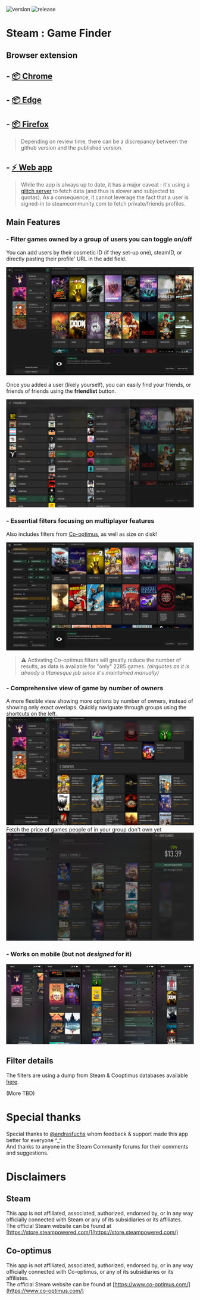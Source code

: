 ![version](https://img.shields.io/badge/dynamic/json?color=ed1e79&label=version&query=version&url=https://github.com/Nebukam/steam-game-finder/raw/main//package.json)
![release](https://img.shields.io/badge/license-MIT-black.svg)

# Steam : Game Finder

## Browser extension

## - [:package: **Chrome**](https://chrome.google.com/webstore/detail/steam-game-finder/aagflcmpdhjkbgmbjmidndegeabadeip)
## - [:package: **Edge**](https://microsoftedge.microsoft.com/addons/detail/steam-game-finder/okpoofcmlpdkbogkmnlmpemgkfalebkp)
## - [:package: **Firefox**](https://addons.mozilla.org/en-US/firefox/addon/steam-game-finder/)

> Depending on review time, there can be a discrepancy between the github version and the published version.

## - [:zap: **Web app**](https://nebukam.github.io/steam-game-finder/pwa/)
> While the app is always up to date, it has a major caveat : it's using a [glitch server](https://glitch.com/edit/#!/steam-game-finder-server) to fetch data (and thus is slower and subjected to quotas). As a consequence, it cannot leverage the fact that a user is signed-in to steamcommunity.com to fetch private/friends profiles.

## Main Features
### - Filter games owned by a group of users you can toggle on/off
You can add users by their cosmetic ID (if they set-up one), steamID, or directly pasting their profile' URL in the add field.

![Landing page](https://github.com/Nebukam/steam-game-finder/raw/main/assets/screenshots/001.png)

Once you added a user (likely yourself), you can easily find your friends, or friends of friends using the **friendlist** button.  

![Friendlist view](https://github.com/Nebukam/steam-game-finder/raw/main/assets/screenshots/002.png)

### - Essential filters focusing on multiplayer features
Also includes filters from [Co-optimus](https://www.co-optimus.com/), as well as size on disk!

![Filter view](https://github.com/Nebukam/steam-game-finder/raw/main/assets/screenshots/003.png)
> :warning: Activating Co-optimus filters will greatly reduce the number of results, as data is available for "only" 2285 games. *(airquotes as it is already a titanesque job since it's maintained manually)*

### - Comprehensive view of game by number of owners
A more flexible view showing more options by number of owners, instead of showing only exact overlaps. Quickly naviguate through groups using the shortcuts on the left.
![Owner groups](https://github.com/Nebukam/steam-game-finder/raw/main/assets/screenshots/004.png)
Fetch the price of games people of in your group don't own yet
![Fetch price](https://github.com/Nebukam/steam-game-finder/raw/main/assets/screenshots/005.png)

### - Works on mobile (but not _designed_ for it)

![Mobile screenshots](https://github.com/Nebukam/steam-game-finder/raw/main/assets/screenshots/mobile.png)

## Filter details
The filters are using a dump from Steam & Cooptimus databases available [here](https://github.com/Nebukam/steam-db).


(More TBD)

# Special thanks
Special thanks to [@andrasfuchs](https://github.com/andrasfuchs) whom feedback & support made this app better for everyone ^_^  
And thanks to anyone in the Steam Community forums for their comments and suggestions.

# Disclaimers

## Steam

This app is not affiliated, associated, authorized, endorsed by, or in any way officially connected with Steam or any of its subsidiaries or its affiliates.  
The official Steam website can be found at [https://store.steampowered.com/](https://store.steampowered.com/)

## Co-optimus

This app is not affiliated, associated, authorized, endorsed by, or in any way officially connected with Co-optimus, or any of its subsidiaries or its affiliates.  
The official Steam website can be found at [https://www.co-optimus.com/](https://www.co-optimus.com/)